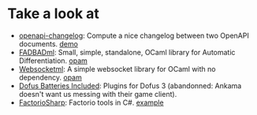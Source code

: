 # Take a look at

- [openapi-changelog](https://github.com/ismailbennani/openapi-changelog): Compute a nice changelog between two OpenAPI documents. [demo](http://www.ismailbennani.fr/openapi-changelog/)
- [FADBADml](http://fadbadml-dev.github.io/FADBADml/): Small, simple, standalone, OCaml library for Automatic Differentiation. [opam](https://opam.ocaml.org/packages/fadbadml/)
- [Websocketml](https://github.com/ismailbennani/websocketml): A simple websocket library for OCaml with no dependency. [opam](https://opam.ocaml.org/packages/websocketml/)
- [Dofus Batteries Included](https://github.com/Dofus-Batteries-Included): Plugins for Dofus 3 (abandonned: Ankama doesn't want us messing with their game client).
- [FactorioSharp](https://github.com/FactorioSharp): Factorio tools in C#. [example](https://github.com/FactorioSharp/FactorioSharp.Instrumentation?tab=readme-ov-file#example)
